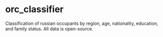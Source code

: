 # orc_classifier
Classification of russian occupants by region, age, nationality, education, and family status. 
All data is open-source.
